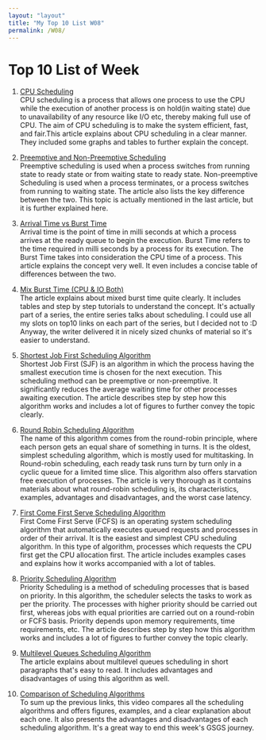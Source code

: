 ```yaml
---
layout: "layout"
title: "My Top 10 List W08"
permalink: /W08/
---
```

# Top 10 List of Week 

1. [CPU Scheduling](https://www.studytonight.com/operating-system/cpu-scheduling)<br>
    CPU scheduling is a process that allows one process to use the CPU while the execution of another process is on hold(in waiting state) due to unavailability of any resource like I/O etc, thereby making full use of CPU. The aim of CPU scheduling is to make the system efficient, fast, and fair.This article explains about CPU scheduling in a clear manner. They included some graphs and tables to further explain the concept. 

2. [Preemptive and Non-Preemptive Scheduling](https://www.geeksforgeeks.org/preemptive-and-non-preemptive-scheduling/)<br>
    Preemptive scheduling is used when a process switches from running state to ready state or from waiting state to ready state. Non-preemptive Scheduling is used when a process terminates, or a process switches from running to waiting state. The article also lists the key difference between the two. This topic is actually mentioned in the last article, but it is further explained here. 

3. [Arrival Time vs Burst Time](https://www.geeksforgeeks.org/difference-between-arrival-time-and-burst-time-in-cpu-scheduling/)<br>
    Arrival time is the point of time in milli seconds at which a process arrives at the ready queue to begin the execution. Burst Time refers to the time required in milli seconds by a process for its execution. The Burst Time takes into consideration the CPU time of a process. This article explains the concept very well. It even includes a concise table of differences between the two. 

4. [Mix Burst Time (CPU & IO Both)](https://dev.to/rahulmishra05/mix-burst-time-cpu-i-o-both-operating-system-m02-p09-2e5o)<br>
    The article explains about mixed burst time quite clearly. It includes tables and step by step tutorials to understand the concept. It's actually part of a series, the entire series talks about scheduling. I could use all my slots on top10 links on each part of the series, but I decided not to :D Anyway, the writer delivered it in nicely sized chunks of material so it's easier to understand. 

5. [Shortest Job First Scheduling Algorithm](https://www.guru99.com/shortest-job-first-sjf-scheduling.html)<br>
    Shortest Job First (SJF) is an algorithm in which the process having the smallest execution time is chosen for the next execution. This scheduling method can be preemptive or non-preemptive. It significantly reduces the average waiting time for other processes awaiting execution. The article describes step by step how this algorithm works and includes a lot of figures to further convey the topic clearly. 
    
6. [Round Robin Scheduling Algorithm](https://www.guru99.com/round-robin-scheduling-example.html)<br>
    The name of this algorithm comes from the round-robin principle, where each person gets an equal share of something in turns. It is the oldest, simplest scheduling algorithm, which is mostly used for multitasking. In Round-robin scheduling, each ready task runs turn by turn only in a cyclic queue for a limited time slice. This algorithm also offers starvation free execution of processes. The article is very thorough as it contains materials about what round-robin scheduling is, its characteristics, examples, advantages and disadvantages, and the worst case latency. 

7. [First Come First Serve Scheduling Algorithm](https://www.guru99.com/fcfs-scheduling.html)<br>
    First Come First Serve (FCFS) is an operating system scheduling algorithm that automatically executes queued requests and processes in order of their arrival. It is the easiest and simplest CPU scheduling algorithm. In this type of algorithm, processes which requests the CPU first get the CPU allocation first. The article includes examples cases and explains how it works accompanied with a lot of tables. 

8. [Priority Scheduling Algorithm](https://www.guru99.com/priority-scheduling-program.html)<br>
    Priority Scheduling is a method of scheduling processes that is based on priority. In this algorithm, the scheduler selects the tasks to work as per the priority. The processes with higher priority should be carried out first, whereas jobs with equal priorities are carried out on a round-robin or FCFS basis. Priority depends upon memory requirements, time requirements, etc. The article describes step by step how this algorithm works and includes a lot of figures to further convey the topic clearly.

9. [Multilevel Queues Scheduling Algorithm](https://www.geeksforgeeks.org/multilevel-queue-mlq-cpu-scheduling/)<br>
    The article explains about multilevel queues scheduling in short paragraphs that's easy to read. It includes advantages and disadvantages of using this algorithm as well. 
    
10. [Comparison of Scheduling Algorithms](https://unacademy.com/lesson/comparison-of-scheduling-algorithms/BYKW5NJZ)<br>
    To sum up the previous links, this video compares all the scheduling algorithms and offers figures, examples, and a clear explanation about each one. It also presents the advantages and disadvantages of each scheduling algorithm. It's a great way to end this week's GSGS journey. 